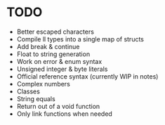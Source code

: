 # TODO
- Better escaped characters
- Compile ll types into a single map of structs
- Add break & continue
- Float to string generation
- Work on error & enum syntax
- Unsigned integer & byte literals
- Official reference syntax (currently WIP in notes)
- Complex numbers
- Classes
- String equals 
- Return out of a void function
- Only link functions when needed